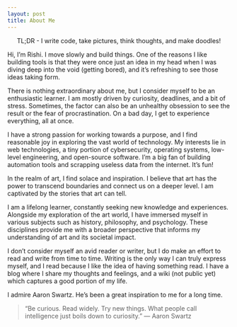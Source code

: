 ```yaml
---
layout: post
title: About Me
---
```


<p align="center">TL;DR - I write code, take pictures, think thoughts, and make doodles!</p>

<be>

<p>Hi, I’m Rishi. I move slowly and build things. One of the reasons I like building tools is that they were once just an idea in my head when I was diving deep into the void (getting bored), and it’s refreshing to see those ideas taking form.</p>

<p>There is nothing extraordinary about me, but I consider myself to be an enthusiastic learner. I am mostly driven by curiosity, deadlines, and a bit of stress. Sometimes, the factor can also be an unhealthy obsession to see the result or the fear of procrastination. On a bad day, I get to experience everything, all at once.</p>

<p>I have a strong passion for working towards a purpose, and I find reasonable joy in exploring the vast world of technology. My interests lie in web technologies, a tiny portion of cybersecurity, operating systems, low-level engineering, and open-source software. I’m a big fan of building automation tools and scrapping useless data from the internet. It’s fun!</p>

<p>In the realm of art, I find solace and inspiration. I believe that art has the power to transcend boundaries and connect us on a deeper level. I am captivated by the stories that art can tell.</p>

<p>I am a lifelong learner, constantly seeking new knowledge and experiences. Alongside my exploration of the art world, I have immersed myself in various subjects such as history, philosophy, and psychology. These disciplines provide me with a broader perspective that informs my understanding of art and its societal impact.</p>

<p>I don’t consider myself an avid reader or writer, but I do make an effort to read and write from time to time. Writing is the only way I can truly express myself, and I read because I like the idea of having something read. I have a blog where I share my thoughts and feelings, and a wiki (not public yet) which captures a good portion of my life.</p>

<p>I admire Aaron Swartz. He’s been a great inspiration to me for a long time.</p>

> “Be curious. Read widely. Try new things. What people call intelligence just boils down to curiosity.” ― Aaron Swartz

